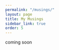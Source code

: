 ```yaml
---
permalink: "/musings/"
layout: page
title: My Musings
sidebar_link: true
order: 5
---
```



coming soon